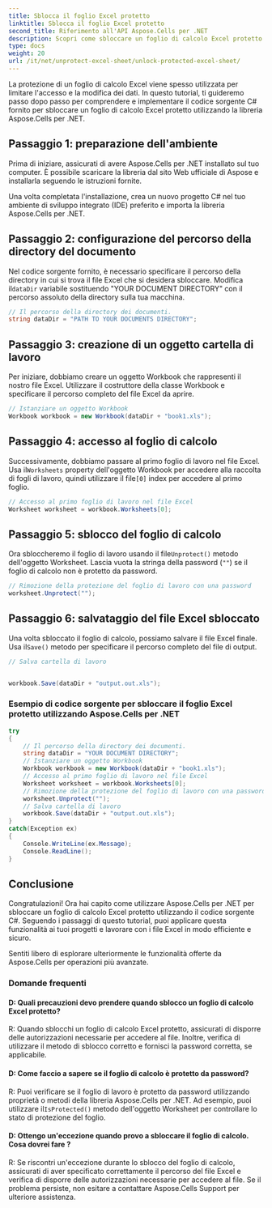 ```yaml
---
title: Sblocca il foglio Excel protetto
linktitle: Sblocca il foglio Excel protetto
second_title: Riferimento all'API Aspose.Cells per .NET
description: Scopri come sbloccare un foglio di calcolo Excel protetto utilizzando Aspose.Cells per .NET. Tutorial passo passo in C#.
type: docs
weight: 20
url: /it/net/unprotect-excel-sheet/unlock-protected-excel-sheet/
---
```

La protezione di un foglio di calcolo Excel viene spesso utilizzata per limitare l'accesso e la modifica dei dati. In questo tutorial, ti guideremo passo dopo passo per comprendere e implementare il codice sorgente C# fornito per sbloccare un foglio di calcolo Excel protetto utilizzando la libreria Aspose.Cells per .NET.

## Passaggio 1: preparazione dell'ambiente

Prima di iniziare, assicurati di avere Aspose.Cells per .NET installato sul tuo computer. È possibile scaricare la libreria dal sito Web ufficiale di Aspose e installarla seguendo le istruzioni fornite.

Una volta completata l'installazione, crea un nuovo progetto C# nel tuo ambiente di sviluppo integrato (IDE) preferito e importa la libreria Aspose.Cells per .NET.

## Passaggio 2: configurazione del percorso della directory del documento

 Nel codice sorgente fornito, è necessario specificare il percorso della directory in cui si trova il file Excel che si desidera sbloccare. Modifica il`dataDir` variabile sostituendo "YOUR DOCUMENT DIRECTORY" con il percorso assoluto della directory sulla tua macchina.

```csharp
// Il percorso della directory dei documenti.
string dataDir = "PATH TO YOUR DOCUMENTS DIRECTORY";
```

## Passaggio 3: creazione di un oggetto cartella di lavoro

Per iniziare, dobbiamo creare un oggetto Workbook che rappresenti il nostro file Excel. Utilizzare il costruttore della classe Workbook e specificare il percorso completo del file Excel da aprire.

```csharp
// Istanziare un oggetto Workbook
Workbook workbook = new Workbook(dataDir + "book1.xls");
```

## Passaggio 4: accesso al foglio di calcolo

 Successivamente, dobbiamo passare al primo foglio di lavoro nel file Excel. Usa il`Worksheets` property dell'oggetto Workbook per accedere alla raccolta di fogli di lavoro, quindi utilizzare il file`[0]` index per accedere al primo foglio.

```csharp
// Accesso al primo foglio di lavoro nel file Excel
Worksheet worksheet = workbook.Worksheets[0];
```

## Passaggio 5: sblocco del foglio di calcolo

 Ora sbloccheremo il foglio di lavoro usando il file`Unprotect()` metodo dell'oggetto Worksheet. Lascia vuota la stringa della password (`""`) se il foglio di calcolo non è protetto da password.

```csharp
// Rimozione della protezione del foglio di lavoro con una password
worksheet.Unprotect("");
```

## Passaggio 6: salvataggio del file Excel sbloccato

Una volta sbloccato il foglio di calcolo, possiamo salvare il file Excel finale. Usa il`Save()` metodo per specificare il percorso completo del file di output.

```csharp
// Salva cartella di lavoro


workbook.Save(dataDir + "output.out.xls");
```

### Esempio di codice sorgente per sbloccare il foglio Excel protetto utilizzando Aspose.Cells per .NET 
```csharp
try
{
    // Il percorso della directory dei documenti.
    string dataDir = "YOUR DOCUMENT DIRECTORY";
    // Istanziare un oggetto Workbook
    Workbook workbook = new Workbook(dataDir + "book1.xls");
    // Accesso al primo foglio di lavoro nel file Excel
    Worksheet worksheet = workbook.Worksheets[0];
    // Rimozione della protezione del foglio di lavoro con una password
    worksheet.Unprotect("");
    // Salva cartella di lavoro
    workbook.Save(dataDir + "output.out.xls");
}
catch(Exception ex)
{
    Console.WriteLine(ex.Message);
    Console.ReadLine();
}
```

## Conclusione

Congratulazioni! Ora hai capito come utilizzare Aspose.Cells per .NET per sbloccare un foglio di calcolo Excel protetto utilizzando il codice sorgente C#. Seguendo i passaggi di questo tutorial, puoi applicare questa funzionalità ai tuoi progetti e lavorare con i file Excel in modo efficiente e sicuro.

Sentiti libero di esplorare ulteriormente le funzionalità offerte da Aspose.Cells per operazioni più avanzate.

### Domande frequenti

#### D: Quali precauzioni devo prendere quando sblocco un foglio di calcolo Excel protetto?

R: Quando sblocchi un foglio di calcolo Excel protetto, assicurati di disporre delle autorizzazioni necessarie per accedere al file. Inoltre, verifica di utilizzare il metodo di sblocco corretto e fornisci la password corretta, se applicabile.

#### D: Come faccio a sapere se il foglio di calcolo è protetto da password?

 R: Puoi verificare se il foglio di lavoro è protetto da password utilizzando proprietà o metodi della libreria Aspose.Cells per .NET. Ad esempio, puoi utilizzare il`IsProtected()` metodo dell'oggetto Worksheet per controllare lo stato di protezione del foglio.

#### D: Ottengo un'eccezione quando provo a sbloccare il foglio di calcolo. Cosa dovrei fare ?

R: Se riscontri un'eccezione durante lo sblocco del foglio di calcolo, assicurati di aver specificato correttamente il percorso del file Excel e verifica di disporre delle autorizzazioni necessarie per accedere al file. Se il problema persiste, non esitare a contattare Aspose.Cells Support per ulteriore assistenza.